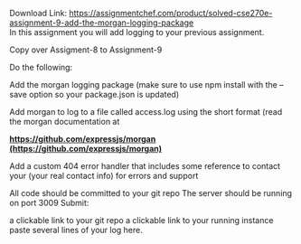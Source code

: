 Download Link: https://assignmentchef.com/product/solved-cse270e-assignment-9-add-the-morgan-logging-package
<br>
In this assignment you will add logging to your previous assignment.

Copy over Assigment-8 to Assignment-9

Do the following:

Add the morgan logging package (make sure to use npm install with the –save option so your package.json is updated)

Add morgan to log to a file called access.log using the short format (read the morgan documentation at

<strong><u><a href="https://github.com/expressjs/morgan">https://</a></u></strong><strong><a href="https://github.com/expressjs/morgan">g</a><u><a href="https://github.com/expressjs/morgan">ithub.com/express</a></u><a href="https://github.com/expressjs/morgan">j</a><u><a href="https://github.com/expressjs/morgan">s/mor</a></u><a href="https://github.com/expressjs/morgan">g</a><u><a href="https://github.com/expressjs/morgan">an</a></u></strong><strong><u><a href="https://github.com/expressjs/morgan"> (https://</a></u></strong><strong><a href="https://github.com/expressjs/morgan">g</a><u><a href="https://github.com/expressjs/morgan">ithub.com/express</a></u><a href="https://github.com/expressjs/morgan">j</a><u><a href="https://github.com/expressjs/morgan">s/mor</a></u><a href="https://github.com/expressjs/morgan">g</a><u><a href="https://github.com/expressjs/morgan">an)</a></u></strong>

Add a custom 404 error handler that includes some reference to contact your (your real contact info) for errors and support

All code should be committed to your git repo The server should be running on port 3009 Submit:

a clickable link to your git repo a clickable link to your running instance paste several lines of your log here.